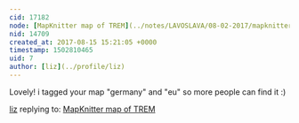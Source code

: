 ```yaml
---
cid: 17182
node: [MapKnitter map of TREM](../notes/LAVOSLAVA/08-02-2017/mapknitter-map-of-trem)
nid: 14709
created_at: 2017-08-15 15:21:05 +0000
timestamp: 1502810465
uid: 7
author: [liz](../profile/liz)
---
```


Lovely! i tagged your map "germany" and "eu" so more people can find it :)

[liz](../profile/liz) replying to: [MapKnitter map of TREM](../notes/LAVOSLAVA/08-02-2017/mapknitter-map-of-trem)

